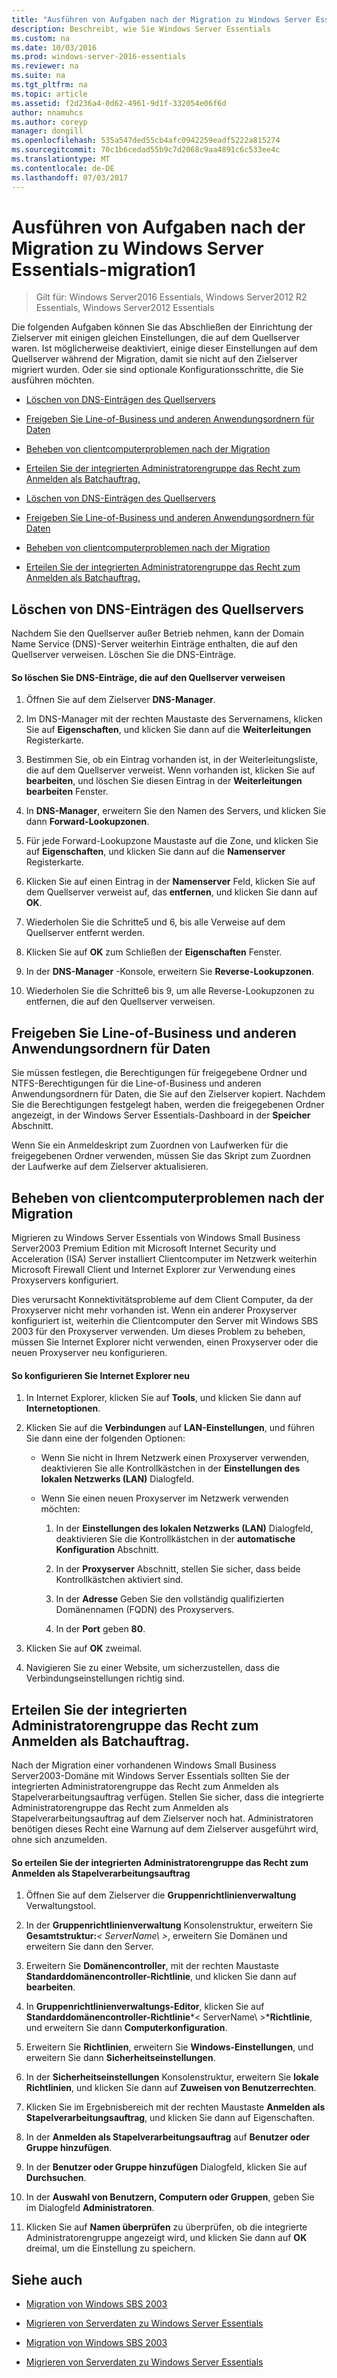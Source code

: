 ```yaml
---
title: "Ausführen von Aufgaben nach der Migration zu Windows Server Essentials-migration1"
description: Beschreibt, wie Sie Windows Server Essentials
ms.custom: na
ms.date: 10/03/2016
ms.prod: windows-server-2016-essentials
ms.reviewer: na
ms.suite: na
ms.tgt_pltfrm: na
ms.topic: article
ms.assetid: f2d236a4-0d62-4961-9d1f-332054e06f6d
author: nnamuhcs
ms.author: coreyp
manager: dongill
ms.openlocfilehash: 535a547ded55cb4afc0942259eadf5222a815274
ms.sourcegitcommit: 70c1b6cedad55b9c7d2068c9aa4891c6c533ee4c
ms.translationtype: MT
ms.contentlocale: de-DE
ms.lasthandoff: 07/03/2017
---
```

# <a name="perform-post-migration-tasks-for-windows-server-essentials-migration1"></a>Ausführen von Aufgaben nach der Migration zu Windows Server Essentials-migration1

>Gilt für: Windows Server2016 Essentials, Windows Server2012 R2 Essentials, Windows Server2012 Essentials

Die folgenden Aufgaben können Sie das Abschließen der Einrichtung der Zielserver mit einigen gleichen Einstellungen, die auf dem Quellserver waren. Ist möglicherweise deaktiviert, einige dieser Einstellungen auf dem Quellserver während der Migration, damit sie nicht auf den Zielserver migriert wurden. Oder sie sind optionale Konfigurationsschritte, die Sie ausführen möchten.  
  

-   [Löschen von DNS-Einträgen des Quellservers](Perform-post-migration-tasks-for-Windows-Server-Essentials-migration.md#BKMK_DeleteDNSEntries)  
  
-   [Freigeben Sie Line-of-Business und anderen Anwendungsordnern für Daten](Perform-post-migration-tasks-for-Windows-Server-Essentials-migration.md#BKMK_ShareLineOfBusinessAndOtherApplications)  
  
-   [Beheben von clientcomputerproblemen nach der Migration](Perform-post-migration-tasks-for-Windows-Server-Essentials-migration.md#BKMK_FixClientComputerIssuesAfterMigrating)  
  
-   [Erteilen Sie der integrierten Administratorengruppe das Recht zum Anmelden als Batchauftrag.](Perform-post-migration-tasks-for-Windows-Server-Essentials-migration.md#BKMK_AdminGroup)  

-   [Löschen von DNS-Einträgen des Quellservers](../migrate/Perform-post-migration-tasks-for-Windows-Server-Essentials-migration.md#BKMK_DeleteDNSEntries)  
  
-   [Freigeben Sie Line-of-Business und anderen Anwendungsordnern für Daten](../migrate/Perform-post-migration-tasks-for-Windows-Server-Essentials-migration.md#BKMK_ShareLineOfBusinessAndOtherApplications)  
  
-   [Beheben von clientcomputerproblemen nach der Migration](../migrate/Perform-post-migration-tasks-for-Windows-Server-Essentials-migration.md#BKMK_FixClientComputerIssuesAfterMigrating)  
  
-   [Erteilen Sie der integrierten Administratorengruppe das Recht zum Anmelden als Batchauftrag.](../migrate/Perform-post-migration-tasks-for-Windows-Server-Essentials-migration.md#BKMK_AdminGroup)  

  
##  <a name="BKMK_DeleteDNSEntries"></a>Löschen von DNS-Einträgen des Quellservers  
 Nachdem Sie den Quellserver außer Betrieb nehmen, kann der Domain Name Service (DNS)-Server weiterhin Einträge enthalten, die auf den Quellserver verweisen. Löschen Sie die DNS-Einträge.  
  
#### <a name="to-delete-dns-entries-that-point-to-the-source-server"></a>So löschen Sie DNS-Einträge, die auf den Quellserver verweisen  
  
1.  Öffnen Sie auf dem Zielserver **DNS-Manager**.  
  
2.  Im DNS-Manager mit der rechten Maustaste des Servernamens, klicken Sie auf **Eigenschaften**, und klicken Sie dann auf die **Weiterleitungen** Registerkarte.  
  
3.  Bestimmen Sie, ob ein Eintrag vorhanden ist, in der Weiterleitungsliste, die auf dem Quellserver verweist. Wenn vorhanden ist, klicken Sie auf **bearbeiten**, und löschen Sie diesen Eintrag in der **Weiterleitungen bearbeiten** Fenster.  
  
4.  In **DNS-Manager**, erweitern Sie den Namen des Servers, und klicken Sie dann **Forward-Lookupzonen**.  
  
5.  Für jede Forward-Lookupzone Maustaste auf die Zone, und klicken Sie auf **Eigenschaften**, und klicken Sie dann auf die **Namenserver** Registerkarte.  
  
6.  Klicken Sie auf einen Eintrag in der **Namenserver** Feld, klicken Sie auf dem Quellserver verweist auf, das **entfernen**, und klicken Sie dann auf **OK**.  
  
7.  Wiederholen Sie die Schritte5 und 6, bis alle Verweise auf dem Quellserver entfernt werden.  
  
8.  Klicken Sie auf **OK** zum Schließen der **Eigenschaften** Fenster.  
  
9. In der **DNS-Manager** -Konsole, erweitern Sie **Reverse-Lookupzonen**.  
  
10. Wiederholen Sie die Schritte6 bis 9, um alle Reverse-Lookupzonen zu entfernen, die auf den Quellserver verweisen.  
  
##  <a name="BKMK_ShareLineOfBusinessAndOtherApplications"></a>Freigeben Sie Line-of-Business und anderen Anwendungsordnern für Daten  
 Sie müssen festlegen, die Berechtigungen für freigegebene Ordner und NTFS-Berechtigungen für die Line-of-Business und anderen Anwendungsordnern für Daten, die Sie auf den Zielserver kopiert. Nachdem Sie die Berechtigungen festgelegt haben, werden die freigegebenen Ordner angezeigt, in der Windows Server Essentials-Dashboard in der **Speicher** Abschnitt.  
  
 Wenn Sie ein Anmeldeskript zum Zuordnen von Laufwerken für die freigegebenen Ordner verwenden, müssen Sie das Skript zum Zuordnen der Laufwerke auf dem Zielserver aktualisieren.  
  
##  <a name="BKMK_FixClientComputerIssuesAfterMigrating"></a>Beheben von clientcomputerproblemen nach der Migration  
 Migrieren zu Windows Server Essentials von Windows Small Business Server2003 Premium Edition mit Microsoft Internet Security und Acceleration (ISA) Server installiert Clientcomputer im Netzwerk weiterhin Microsoft Firewall Client und Internet Explorer zur Verwendung eines Proxyservers konfiguriert.  
  
 Dies verursacht Konnektivitätsprobleme auf dem Client Computer, da der Proxyserver nicht mehr vorhanden ist. Wenn ein anderer Proxyserver konfiguriert ist, weiterhin die Clientcomputer den Server mit Windows SBS 2003 für den Proxyserver verwenden. Um dieses Problem zu beheben, müssen Sie Internet Explorer nicht verwenden, einen Proxyserver oder die neuen Proxyserver neu konfigurieren.  
  
#### <a name="to-reconfigure-internet-explorer"></a>So konfigurieren Sie Internet Explorer neu  
  
1.  In Internet Explorer, klicken Sie auf **Tools**, und klicken Sie dann auf **Internetoptionen**.  
  
2.  Klicken Sie auf die **Verbindungen** auf **LAN-Einstellungen**, und führen Sie dann eine der folgenden Optionen:  
  
    -   Wenn Sie nicht in Ihrem Netzwerk einen Proxyserver verwenden, deaktivieren Sie alle Kontrollkästchen in der **Einstellungen des lokalen Netzwerks (LAN)** Dialogfeld.  
  
    -   Wenn Sie einen neuen Proxyserver im Netzwerk verwenden möchten:  
  
        1.  In der **Einstellungen des lokalen Netzwerks (LAN)** Dialogfeld, deaktivieren Sie die Kontrollkästchen in der **automatische Konfiguration** Abschnitt.  
  
        2.  In der **Proxyserver** Abschnitt, stellen Sie sicher, dass beide Kontrollkästchen aktiviert sind.  
  
        3.  In der **Adresse** Geben Sie den vollständig qualifizierten Domänennamen (FQDN) des Proxyservers.  
  
        4.  In der **Port** geben **80**.  
  
3.  Klicken Sie auf **OK** zweimal.  
  
4.  Navigieren Sie zu einer Website, um sicherzustellen, dass die Verbindungseinstellungen richtig sind.  
  
##  <a name="BKMK_AdminGroup"></a>Erteilen Sie der integrierten Administratorengruppe das Recht zum Anmelden als Batchauftrag.  
 Nach der Migration einer vorhandenen Windows Small Business Server2003-Domäne mit Windows Server Essentials sollten Sie der integrierten Administratorengruppe das Recht zum Anmelden als Stapelverarbeitungsauftrag verfügen. Stellen Sie sicher, dass die integrierte Administratorengruppe das Recht zum Anmelden als Stapelverarbeitungsauftrag auf dem Zielserver noch hat. Administratoren benötigen dieses Recht eine Warnung auf dem Zielserver ausgeführt wird, ohne sich anzumelden.  
  
#### <a name="to-give-the-built-in-administrators-group-the-right-to-log-on-as-a-batch-job"></a>So erteilen Sie der integrierten Administratorengruppe das Recht zum Anmelden als Stapelverarbeitungsauftrag  
  
1.  Öffnen Sie auf dem Zielserver die **Gruppenrichtlinienverwaltung** Verwaltungstool.  
  
2.  In der **Gruppenrichtlinienverwaltung** Konsolenstruktur, erweitern Sie **Gesamtstruktur:***< ServerName\ >*, erweitern Sie Domänen und erweitern Sie dann den Server.  
  
3.  Erweitern Sie **Domänencontroller**, mit der rechten Maustaste **Standarddomänencontroller-Richtlinie**, und klicken Sie dann auf **bearbeiten**.  
  
4.  In **Gruppenrichtlinienverwaltungs-Editor**, klicken Sie auf **Standarddomänencontroller-Richtlinie***< ServerName\ >***Richtlinie**, und erweitern Sie dann **Computerkonfiguration**.  
  
5.  Erweitern Sie **Richtlinien**, erweitern Sie **Windows-Einstellungen**, und erweitern Sie dann **Sicherheitseinstellungen**.  
  
6.  In der **Sicherheitseinstellungen** Konsolenstruktur, erweitern Sie **lokale Richtlinien**, und klicken Sie dann auf **Zuweisen von Benutzerrechten**.  
  
7.  Klicken Sie im Ergebnisbereich mit der rechten Maustaste **Anmelden als Stapelverarbeitungsauftrag**, und klicken Sie dann auf Eigenschaften.  
  
8.  In der **Anmelden als Stapelverarbeitungsauftrag** auf **Benutzer oder Gruppe hinzufügen**.  
  
9. In der **Benutzer oder Gruppe hinzufügen** Dialogfeld, klicken Sie auf **Durchsuchen**.  
  
10. In der **Auswahl von Benutzern, Computern oder Gruppen**, geben Sie im Dialogfeld **Administratoren**.  
  
11. Klicken Sie auf **Namen überprüfen** zu überprüfen, ob die integrierte Administratorengruppe angezeigt wird, und klicken Sie dann auf **OK** dreimal, um die Einstellung zu speichern.  
  
## <a name="see-also"></a>Siehe auch  
  

-   [Migration von Windows SBS 2003](Migrate-Windows-Small-Business-Server-2003-to-Windows-Server-Essentials.md)  
  
-   [Migrieren von Serverdaten zu Windows Server Essentials](Migrate-Server-Data-to-Windows-Server-Essentials.md)

-   [Migration von Windows SBS 2003](../migrate/Migrate-Windows-Small-Business-Server-2003-to-Windows-Server-Essentials.md)  
  
-   [Migrieren von Serverdaten zu Windows Server Essentials](../migrate/Migrate-Server-Data-to-Windows-Server-Essentials.md)

